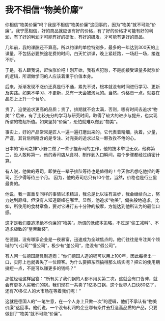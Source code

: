 # 我不相信“物美价廉”

你相信“物美价廉”吗？我是不相信“物美价廉”这回事的，因为“物美”就不可能“价廉”。我宁愿相信，好的商品就应该有好的价格，有了好的价格才可能有好的利润，有了好的利润才可能有好的研发，有好的研发，才可能有更好的商品。 

几年前，我的课酬还不算高，所以约课的单位特别多，最多的一年达到300天的上课量，不包括必要旅途花费的时间，白天忙讲课，晚上紧赶路，一场赶一场，接连不断。 

于是，有人跟我说，赶快涨价吧！刚开始，我有点犯愁，不是能接受课量多就涨价的逻辑，所谓做学问的人应该着重于价值本身。 

后来，渐渐发现不涨价还真是行不通，累先不说，根本就没有时间进行学习、更新及实践。如果不学习、不更新，总有一天会被淘汰的。当然，价格贵一点，就要在品质上上升一个台阶。 

贵了，迫使追求更高的品质；贵了，排期就不会太满，否则，哪有时间去追求“物美”？后来，有了比较充分的学习与研究时间，取得了较大的进步与提升，也实现所谓的物超所值。如果坚持“价廉”，恐怕就难以做到“物美”。 

事实上，好的产品常常是匠人一遍一遍打磨出来的。它代表着精细，执着，少量，严谨，其背后所隐含的是专注、对完美的追求以及一颗孜孜不倦的心。 

日本的“寿司之神”小野二做了一辈子捏寿司的工作，他的技术举世无双，他称第二，没人敢称第一。他的寿司店从食材、制作到入口瞬间，每个步骤都经过缜密计算。 

有人说，他做的寿司，即使在一辈子排队等待也是值得的！今天你若想吃他捏的寿司，至少得等待三个月。 因为，他的寿司店只有10个位，当然，价格也是行业里最贵的。 

他说，我一直重复同样的事情以求精进，我总是比以往有进步，我会继续向上，努力达到巅峰，但没有人知道巅峰在哪里。显然，他追求“物美”，偏执般地追求，比如，所使用的食材章鱼，要对它进行五十分钟的按摩，方能达到他所认为的最佳口感。 

这才是我们要追求绝不价廉的“物美”。所谓的低成本策略，不过是“偷工减料”、不追求极致的“皇帝新装”。 

在德国，没有哪家企业是一夜暴富，迅速成为全球焦点的。他们往往是专注某个领域的“小公司”“慢公司”，极少有“差公司”，绝没有“假公司”。 

有人问一位德国厨具制造商：“你们德国人造的锅可以用上100年，因此每卖出一口，实际上也就丢失了一位顾客。为什么要把东西搞得那么结实呢？把它的使用期搞短一点，不是可以赚更多的钱吗？” 

那位经理这样回答：“所有买了我们锅的人都不用买第二次，这就会有口皆碑，就会有更多人买我们的锅。我们现在一共卖了1亿多口锅，这个世界人口快80亿了，还有70多亿人的大市场在等着我们呢！” 

这就是德国人的“一笔生意，在一个人身上只做一次”的逻辑，他们不承认有“物美价廉”这回事。他们说，一个没有利润的企业哪有条件去打造高品质的产品，只要做到了“物美”就不可能“价廉”。